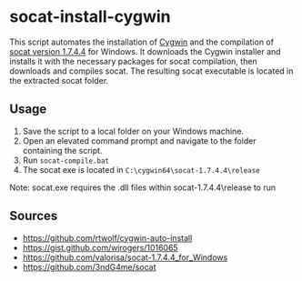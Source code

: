 # socat-install-cygwin

This script automates the installation of [Cygwin](https://cygwin.com/) and the compilation of [socat version 1.7.4.4](http://www.dest-unreach.org/socat/download/socat-1.7.4.4.tar.gz) for Windows. It downloads the Cygwin installer and installs it with the necessary packages for socat compilation, then downloads and compiles socat. The resulting socat executable is located in the extracted socat folder.

## Usage

1. Save the script to a local folder on your Windows machine.
2. Open an elevated command prompt and navigate to the folder containing the script.
3. Run `socat-compile.bat`
4. The socat exe is located in `C:\cygwin64\socat-1.7.4.4\release`

Note: socat.exe requires the .dll files within socat-1.7.4.4\release to run

## Sources
- https://github.com/rtwolf/cygwin-auto-install
- https://gist.github.com/wjrogers/1016065
- https://github.com/valorisa/socat-1.7.4.4_for_Windows
- https://github.com/3ndG4me/socat

